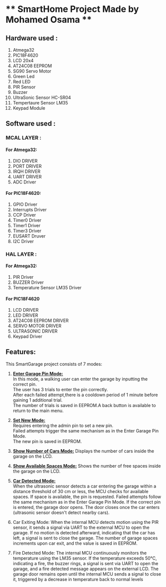 # **    SmartHome Project Made by Mohamed Osama  **

## Hardware used :
 1.  Atmega32
 2.  PIC18F4620
 3.  LCD 20x4
 4.  AT24C08 EEPROM
 5.  SG90 Servo Motor
 6.  Green Led
 7.  Red LED
 8.  PIR Sensor
 9.  Buzzer 
 10. UltraSonic Sensor HC-SR04
 11. Tempertaure Sensor LM35
 12. Keypad Module
 
 ## Software used :
 ### MCAL LAYER :
 #### For Atmega32:
 1. DIO DRIVER
 2. PORT DRIVER
 3. IRQH DRIVER
 4. UART DRIVER
 5. ADC Driver
 #### For PIC18F4620:
 1. GPIO Driver
 2. Interrupts Driver
 3. CCP Driver
 4. Timer0 Driver
 5. Timer1 Driver
 6. Timer3 Driver
 7. EUSART Druver
 8. I2C Driver

### HAL LAYER :
#### For Atmega32:
1. PIR Driver
2. BUZZER Driver
3. Temperature Sensor LM35 Driver
#### For PIC18F4620
1. LCD DRIVER
2. LED DRIVER
3. AT24C08 EEPROM DRIVER
4. SERVO MOTOR DRIVER
5. ULTRASONIC DRIVER
6. Keypad Driver

 ## Features:
This SmartGarage project consists of 7 modes:                                                                  
1. <u>__Enter Garage Pin Mode:__</u>                                                                           
   In this mode, a walking user can enter the garage by inputting the correct pin.                             
   The user has 3 trials to enter the pin correctly.                                                           
   After each failed attempt,there is a cooldown period of 1 minute before gaining 1 additional trial.        
   The number of trials is saved in EEPROM.A back button is available to return to the main menu.              

2. <u>**Set New Mode:**</u>   
    Requires entering the admin pin to set a new pin.                                                          
    Failed attempts trigger the same mechanism as in the Enter Garage Pin Mode.                                
    The new pin is saved in EEPROM.                                                                            

3. <u>**Show Number of Cars Mode:**</u> Displays the number of cars inside the garage on the LCD.
   
4. <u>**Show Available Spaces Mode:**</u> Shows the number of free spaces inside the garage on the LCD.
   
5. <u>**Car Detected Mode:**</u>                                                                               
   When the ultrasonic sensor detects a car entering the garage within a distance threshold of 30 cm or less, the MCU checks for available spaces. If space is available, the pin is requested. Failed attempts follow the same mechanism as in the Enter Garage Pin Mode. If the correct pin is entered, the garage door opens. The door closes once the car enters (ultrasonic sensor doesn't detect nearby cars).

6. Car Exiting Mode:
    When the internal MCU detects motion using the PIR sensor, it sends a signal via UART to the external MCU to open the garage. If no motion is detected afterward, indicating that the car has left, a signal is sent to close the garage. The number of garage spaces increments upon car exit, and the value is saved in EEPROM.

7. Fire Detected Mode: 
   The internal MCU continuously monitors the temperature using the LM35 sensor. If the temperature exceeds 50°C, indicating a fire, the buzzer rings, a signal is sent via UART to open the garage, and a fire detected message appears on the external LCD. The garage door remains open until the internal MCU sends a signal to close it, triggered by a decrease in temperature back to normal levels
